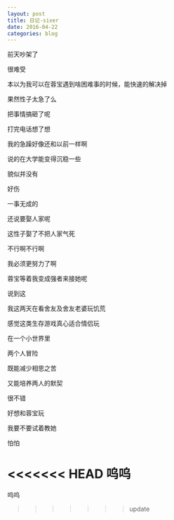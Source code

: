 ```yaml
---
layout: post
title: 日记-sixer
date: 2016-04-22
categories: blog
---
```


前天吵架了

很难受

本以为我可以在蓉宝遇到啥困难事的时候，能快速的解决掉

果然性子太急了么

把事情搞砸了呢

打完电话想了想

我的急躁好像还和以前一样啊

说的在大学能变得沉稳一些

貌似并没有

好伤

一事无成的

还说要娶人家呢

这性子娶了不把人家气死

不行啊不行啊

我必须更努力了啊

蓉宝等着我变成强者来接她呢

说到这

我这两天在看舍友及舍友老婆玩饥荒

感觉这类生存游戏真心适合情侣玩

在一个小世界里

两个人冒险

既能减少相思之苦

又能培养两人的默契

很不错

好想和蓉宝玩

我要不要试着教她

怕怕

<<<<<<< HEAD
呜呜
=======
呜呜
>>>>>>> update
